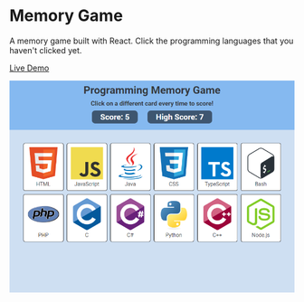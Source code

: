 # Memory Game

A memory game built with React. Click the programming languages that you haven't clicked yet.

[Live Demo](https://robsassack.github.io/memory-game/)

![Screenshot of game](screenshot.png)
